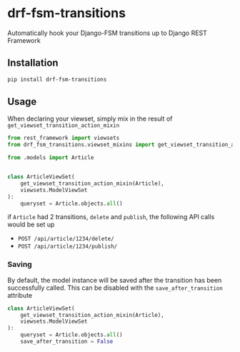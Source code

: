 drf-fsm-transitions
===================

Automatically hook your Django-FSM transitions up to Django REST Framework

## Installation

```bash
pip install drf-fsm-transitions
```


## Usage

When declaring your viewset, simply mix in the result of `get_viewset_transition_action_mixin`

```python
from rest_framework import viewsets
from drf_fsm_transitions.viewset_mixins import get_viewset_transition_action_mixin

from .models import Article


class ArticleViewSet(
    get_viewset_transition_action_mixin(Article),
    viewsets.ModelViewSet
):
    queryset = Article.objects.all()
```

if `Article` had 2 transitions, `delete` and `publish`, the following API calls would be set up

- `POST /api/article/1234/delete/`
- `POST /api/article/1234/publish/`

### Saving

By default, the model instance will be saved after the transition has been successfully called. This can be disabled with the `save_after_transition` attribute

```python
class ArticleViewSet(
    get_viewset_transition_action_mixin(Article),
    viewsets.ModelViewSet
):
    queryset = Article.objects.all()
    save_after_transition = False
```
